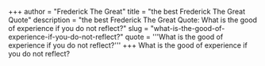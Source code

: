 +++
author = "Frederick The Great"
title = "the best Frederick The Great Quote"
description = "the best Frederick The Great Quote: What is the good of experience if you do not reflect?"
slug = "what-is-the-good-of-experience-if-you-do-not-reflect?"
quote = '''What is the good of experience if you do not reflect?'''
+++
What is the good of experience if you do not reflect?
